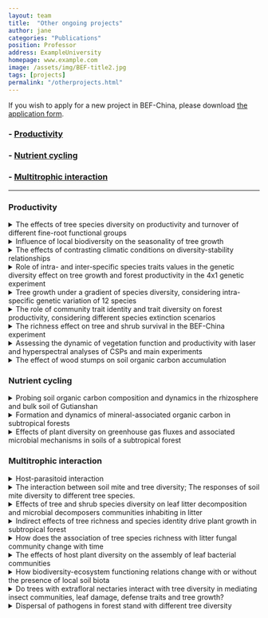 ```yaml
---
layout: team
title:  "Other ongoing projects"
author: jane
categories: "Publications"
position: Professor
address: ExampleUniversity
homepage: www.example.com
image: /assets/img/BEF-title2.jpg
tags: [projects]
permalink: "/otherprojects.html"
---
```

<p>If you wish to apply for a new project in BEF-China, please download <a href="{{site.baseurl}}/assets/file/Application template for working in BEF-China platform.doc">the application form</a>.

### - [Productivity](#productivity)
### - [Nutrient cycling](#nutrient-cycling)
### - [Multitrophic interaction](#multitrophic-interaction)


* * *
### Productivity
<details>
<summary class="dropdown-text"> The effects of tree species diversity on productivity and turnover of different fine-root functional groups</summary><br>
<div class="row">
    <div class="col-md-3">
    <img class = "img3" src=" {{ site.baseurl }}/assets/projects/ZhenkaiSun/Sun1.jpg">
    </div>
    <div class="col-md-3">
      <img class = "img3" src=" {{ site.baseurl }}/assets/projects/ZhenkaiSun/Sun2.jpg">
    </div>
    <div class="col-md-4">
      <li class="dropdown-sub">
      <strong><strong>Principal Investigator:</strong></strong> <br>
      Assist. Prof. Dr. ZhenKai Sun<br>  	
      Research Institute of Forestry, Chinese Academy of Forestry<br>
      <i class="fas fa-envelope"></i> sunzhenkai1987<i class="fas fa-at"></i>163.com
      </li>
    </div>
</div>
</details>

<details>
<summary class="dropdown-text"> Influence of local biodiversity on the seasonality of tree growth</summary><br>
<div class="row">
    <div class="col-md-3">
    <img class = "img3" src=" {{ site.baseurl }}/assets/projects/Gheyur/Gheyur1.jpg">
    </div>
    <div class="col-md-3">
      <img class = "img3" src=" {{ site.baseurl }}/assets/projects/Gheyur/Gheyur2.jpg">
    </div>
    <div class="col-md-4">
    <li class="dropdown-sub"><strong>Principal Investigator:</strong><br>
    Assoc. Prof. Dr. Zhiyao Tang<br>
    College of Urban and Environmental Sciences, Peking University<br>
    <i class="fas fa-envelope"></i> zytang<i class="fas fa-at"></i>urban.pku.edu.cn<br>
    <strong>PhD student: Gheyur Gheyret</strong>
    </li>
    </div>
</div>
</details>

<details>
<summary class="dropdown-text"> The effects of contrasting climatic conditions on diversity-stability relationships</summary><br>
<div class="row">
    <div class="col-md-3">
    <img class = "img3" src=" {{ site.baseurl }}/assets/projects/climate.jpg">
    </div>
    <div class="col-md-4">
    <li class="dropdown-sub"><strong>Principal Investigators:</strong> <br>
    Prof. Dr. Christian Wirth<br>
    Institute of Biology, Leipzig University (UL) & iDiv<br>
    <i class="fas fa-envelope"></i> cwirth<i class="fas fa-at"></i>uni-leipzig.de<br>
    <strong>PhD student: Florian Schnabel</strong>
    </li>
    </div>
</div>

</details>

<details>
<summary class="dropdown-text"> Role of intra- and inter-specific species traits values in the genetic diversity effect on tree growth and forest productivity in the 4x1 genetic experiment</summary><br>
<div class="row">
    <div class="col-md-3">
    <img class = "img3" src=" {{ site.baseurl }}/assets/projects/FrancaBongers/FrancaBongers1.jpg">
    </div>
    <div class="col-md-3">
      <img class = "img3" src=" {{ site.baseurl }}/assets/projects/FrancaBongers/FrancaBongers2.jpg">
    </div>
    <div class="col-md-4">
    <li class="dropdown-sub"><strong>Principal Investigators:</strong> <br>
    Assoc. Prof. Dr. Xiaojuan Liu<br>
    Institute of Botany, Chinese Academy of Sciences<br>
    <i class="fas fa-envelope"></i> liuxiaojuan06<i class="fas fa-at"></i>ibcas.ac.cn<br>
    Prof. Dr. Keping Ma<br>
    Institute of Botany, Chinese Academy of Sciences<br>
    <i class="fas fa-envelope"></i> kpma<i class="fas fa-at"></i>ibcas.ac.cn<br>
    <strong>Postdoc: Dr. Franca J Bongers</strong>
    </li>
    </div>
</div>

</details>

<details>
<summary class="dropdown-text"> Tree growth under a gradient of species diversity, considering intra-specific genetic variation of 12 species</summary><br>
<div class="row">
    <div class="col-md-3">
    <img class = "img3" src=" {{ site.baseurl }}/assets/projects/FrancaBongers/FrancaBongers3.jpg">
    </div>
    <div class="col-md-3">
      <img class = "img3" src=" {{ site.baseurl }}/assets/projects/FrancaBongers/FrancaBongers4.jpg">
    </div>
    <div class="col-md-4">
    <li class="dropdown-sub"><strong>Principal Investigators:</strong><br>
    Assoc. Prof. Dr. Xiaojuan Liu<br>
    Institute of Botany, Chinese Academy of Sciences<br>
    <i class="fas fa-envelope"></i> liuxiaojuan06<i class="fas fa-at"></i>ibcas.ac.cn<br>
    Prof. Dr. Keping Ma<br>
    Institute of Botany, Chinese Academy of Sciences<br>
    <i class="fas fa-envelope"></i> kpma<i class="fas fa-at"></i>ibcas.ac.cn<br>
    <strong>Postdoc: Dr. Franca J Bongers</strong>
    </li>
    </div>
</div>
</details>

<details>
<summary class="dropdown-text"> The role of community trait identity and trait diversity on forest productivity, considering different species extinction scenarios</summary><br>
<div class="row">
    <div class="col-md-3">
    <img class = "img3" src=" {{ site.baseurl }}/assets/projects/FrancaBongers/trait1.jpg">
    </div>
    <div class="col-md-3">
      <img class = "img3" src=" {{ site.baseurl }}/assets/projects/FrancaBongers/trait2.jpg">
    </div>
    <div class="col-md-4">
    <li class="dropdown-sub"><strong>Principal Investigators:</strong><br>
    Assoc. Prof. Dr. Xiaojuan Liu<br>
    Institute of Botany, Chinese Academy of Sciences<br>
    <i class="fas fa-envelope"></i> liuxiaojuan06<i class="fas fa-at"></i>ibcas.ac.cn<br>
    Prof. Dr. Keping Ma<br>
    Institute of Botany, Chinese Academy of Sciences<br>
    <i class="fas fa-envelope"></i> kpma<i class="fas fa-at"></i>ibcas.ac.cn<br>
    <strong>Postdoc: Dr. Franca J Bongers</strong>
    </li>
    </div>
</div>

</details>

<details>
<summary class="dropdown-text"> The richness effect on tree and shrub survival in the BEF-China experiment</summary><br>
<div class="row">
    <div class="col-md-3">
    <img class = "img3" src=" {{ site.baseurl }}/assets/projects/ShanLi/shanli1.jpg">
    </div>
    <div class="col-md-3">
      <img class = "img3" src=" {{ site.baseurl }}/assets/projects/ShanLi/shanli2.jpg">
    </div>
    <div class="col-md-4">
    <li class="dropdown-sub"><strong>Principal Investigators:</strong><br>
    Assoc. Prof. Dr. Xiaojuan Liu<br>
    Institute of Botany, Chinese Academy of Sciences<br>
    <i class="fas fa-envelope"></i> liuxiaojuan06<i class="fas fa-at"></i>ibcas.ac.cn<br>
    Prof. Dr. Keping Ma<br>
    Institute of Botany, Chinese Academy of Sciences<br>
    <i class="fas fa-envelope"></i> kpma<i class="fas fa-at"></i>ibcas.ac.cn<br>
    <strong>Postdoc: Dr. Shan Li</strong>
    </li>
    </div>
</div>

</details>

<details>
<summary class="dropdown-text"> Assessing the dynamic of vegetation function and productivity with laser and hyperspectral analyses of CSPs and main experiments</summary><br>
<div class="row">
    <!-- <div class="col-md-3">
    <img class = "img3" src=" {{ site.baseurl }}/assets/projects/Michael/Michael1.jpg">
    <img class = "img3" src=" {{ site.baseurl }}/assets/projects/Michael/Michael2.jpg">
    </div> -->
    <div class="col-md-6">
    <li class="dropdown-sub"><strong>Principal Investigators:</strong> <br>
    Assoc. Prof. Dr. Xiaojuan Liu<br>
    Institute of Botany, Chinese Academy of Sciences<br>
    <i class="fas fa-envelope"></i> liuxiaojuan06<i class="fas fa-at"></i>ibcas.ac.cn<br>
    Prof. Dr. Bernhard Schmid<br>
    University of Zurich<br>
    <i class="fas fa-envelope"></i> bernhard.schmid<i class="fas fa-at"></i>ieu.uzh.ch<br>
    Prof. Dr. Keping Ma<br>
    Institute of Botany, Chinese Academy of Sciences<br>
    <i class="fas fa-envelope"></i> kpma<i class="fas fa-at"></i>ibcas.ac.cn<br>
    Prof. Dr. Michael E. Schaepman<br>
    University of Zurich<br>
    <i class="fas fa-envelope"></i> michael.schaepman<i class="fas fa-at"></i>geo.uzh.ch<br>	 
    </li>
    </div>
</div>

</details>

<details>
<summary class="dropdown-text"> The effect of wood stumps on soil organic carbon accumulation</summary><br>
<div class="row">
    <div class="col-md-3">
    <img class = "img3" src=" {{ site.baseurl }}/assets/projects/YinLi/li1.jpg">
    </div>
    <div class="col-md-3">
      <img class = "img3" src=" {{ site.baseurl }}/assets/projects/YinLi/li2.jpg">
    </div>
    <div class="col-md-4">
    <li class="dropdown-sub"><strong>Principal Investigators:</strong><br>
    Assoc. Prof. Dr. Yin Li	Sanming University<br>
    <i class="fas fa-envelope"></i> lijiang413508<i class="fas fa-at"></i>126.com
    </li>
    </div>
</div>

</details>

### Nutrient cycling
<details>
<summary class="dropdown-text"> Probing soil organic carbon composition and dynamics in the rhizosphere and bulk soil of Gutianshan</summary><br>
<div class="row">
    <div class="col-md-3">
      <img class = "img3" src=" {{ site.baseurl }}/assets/projects/YufuJia/YufuJia1.jpg">
    </div>
    <div class="col-md-3">
      <img class = "img3" src=" {{ site.baseurl }}/assets/projects/YufuJia/YufuJia2.jpg">
    </div>
    <div class="col-md-4">
      <li class="dropdown-sub"><strong>Principal Investigators:</strong><br>
        Prof. Dr. Xiaojuan Feng<br>
        Institute of Botany, Chinese Academy of Sciences<br>
        <i class="fas fa-envelope"></i> xfeng<i class="fas fa-at"></i>ibcas.ac.cn<br>
        Assist. Prof. Dr. Yufu Jia<br>
        Institute of Botany, Chinese Academy of Sciences<br>
        <i class="fas fa-envelope"></i> yufu123jia<i class="fas fa-at"></i>163.com<br>
      </li>
    </div>
</div>
</details>

<details>
<summary class="dropdown-text"> Formation and dynamics of mineral-associated organic carbon in subtropical forests</summary><br>
<div class="row">
    <div class="col-md-3">
      <img class = "img3" src=" {{ site.baseurl }}/assets/projects/ZongguangLiu/ZongguangLiu1.jpg">
    </div>
    <div class="col-md-3">
      <img class = "img3" src=" {{ site.baseurl }}/assets/projects/ZongguangLiu/ZongguangLiu2.jpg">
    </div>
    <div class="col-md-4">
    <li class="dropdown-sub"><strong>Principal Investigators:</strong><br>
    Prof. Dr. Xiaojuan Feng	Institute of Botany, Chinese Academy of Sciences<br>
    <i class="fas fa-envelope"></i> xfeng<i class="fas fa-at"></i>ibcas.ac.cn<br>
    <strong>PhD student: Zongguang Liu</strong>
    </li>
    </div>
</div>
</details>

<details>
<summary class="dropdown-text"> Effects of plant diversity on greenhouse gas fluxes and associated microbial mechanisms in soils of a subtropical forest</summary><br>
<div class="row">
    <div class="col-md-3">
    <img class = "img3" src=" {{ site.baseurl }}/assets/projects/XiaoqiZhou/XiaoqiZhou.jpg">
    </div>
    <div class="col-md-4">
    <li class="dropdown-sub"><strong>Principal Investigators:</strong><br>
    Prof. Dr. Xiaoqi Zhou<br>
    School of Ecological and Environmental Sciences, East China Normal University<br>
    <i class="fas fa-envelope"></i> xqzhou<i class="fas fa-at"></i>des.ecnu.edu.cn
    </li>
    </div>
</div>

</details>

### Multitrophic interaction
<details>
<summary class="dropdown-text"> Host-parasitoid interaction	</summary><br>
<div class="row">
    <div class="col-md-3">
    <img class = "img3" src=" {{ site.baseurl }}/assets/projects/PengfeiGuo/PengfeiGuo1.jpg">
    </div>
    <div class="col-md-3">
      <img class = "img3" src=" {{ site.baseurl }}/assets/projects/PengfeiGuo/PengfeiGuo2.jpg">
    </div>
    <div class="col-md-4">
    <li class="dropdown-sub"><strong>Principal Investigators:</strong><br>
    Chaodong Zhu<br>
    Institute of Zoology, Chinese Academy of Sciences<br>
    <i class="fas fa-envelope"></i> zhucd<i class="fas fa-at"></i>ioz.ac.cn<br>
    <strong>PhD student: Pengfei Guo</strong>
    </li>
    </div>
</div>

</details>

<details>
<summary class="dropdown-text"> The interaction between soil mite and tree diversity; The responses of soil mite diversity to different tree species.</summary><br>
<div class="row">
    <div class="col-md-3">
    <img class = "img3" src=" {{ site.baseurl }}/assets/projects/YannanChen/YannanChen1.jpg">
    </div>
    <div class="col-md-3">
      <img class = "img3" src=" {{ site.baseurl }}/assets/projects/YannanChen/YannanChen2.jpg">
    </div>
    <div class="col-md-4">
    <li class="dropdown-sub"><strong>Principal Investigators:</strong><br>
    Prof. Dr. Chaodong Zhu<br>
    Institute of Zoology, Chinese Academy of Sciences<br>
    <i class="fas fa-envelope"></i> zhucd<i class="fas fa-at"></i> ioz.ac.cn <br>
    Prof. Dr. Jun Chen<br>
    Institute of Zoology, Chinese Academy of Sciences<br>
    <i class="fas fa-envelope"></i> chenj<i class="fas fa-at"></i>ioz.ac.cn<br>
    <strong>Master student: Yannan Chen</strong>
    </li>
    </div>
</div>

</details>

<details>
<summary class="dropdown-text"> Effects of tree and shrub species diversity on leaf litter decomposition and microbial decomposers communities inhabiting in litter</summary><br>
<div class="row">
    <div class="col-md-3">
    <img class = "img3" src=" {{ site.baseurl }}/assets/projects/Honglin/Honglin1.jpg">
    </div>
    <div class="col-md-3">
      <img class = "img3" src=" {{ site.baseurl }}/assets/projects/Honglin/Honglin2.jpg">
    </div>
    <div class="col-md-4">
    <li class="dropdown-sub"><strong>Principal Investigators:</strong><br>
    Assoc. Prof. Dr. Naili Zhang<br>
    Institute of Botany, Chinese Academy of Sciences<br>
    <i class="fas fa-envelope"></i> zhangnl<i class="fas fa-at"></i>ibcas.ac.cn<br>
    <strong>Postdoc: Dr. Hong Lin</strong>
    </li>
    </div>
</div>

</details>

<details>
<summary class="dropdown-text"> Indirect effects of tree richness and species identity drive plant growth in subtropical forest</summary><br>
<div class="row">
    <div class="col-md-3">
    <img class = "img3" src=" {{ site.baseurl }}/assets/projects/Honglin/Honglin3.jpg">
    </div>
    <div class="col-md-3">
      <img class = "img3" src=" {{ site.baseurl }}/assets/projects/Honglin/Honglin4.jpg">
    </div>
    <div class="col-md-4">
    <li class="dropdown-sub"><strong>Principal Investigators:</strong><br>
    Assoc. Prof. Dr. Naili Zhang<br>
    Institute of Botany, Chinese Academy of Sciences<br>
    <i class="fas fa-envelope"></i> zhangnl<i class="fas fa-at"></i>ibcas.ac.cn<br>
    <strong>Postdoc: Dr. Hong Lin</strong>
    </li>
    </div>
</div>
</details>

<details>
<summary class="dropdown-text"> How does the association of tree species richness with litter fungal community change with time</summary><br>
<div class="row">
    <div class="col-md-3">
    <img class = "img3" src=" {{ site.baseurl }}/assets/projects/XinleiZhang/XinleiZhang1.jpg">
    </div>
    <div class="col-md-3">
      <img class = "img3" src=" {{ site.baseurl }}/assets/projects/XinleiZhang/XinleiZhang2.jpg">
    </div>
    <div class="col-md-4">
    <li class="dropdown-sub"><strong>Principal Investigators:</strong><br>
    Assoc. Prof. Dr. Naili Zhang<br>
    Institute of Botany, Chinese Academy of Sciences<br>
    <i class="fas fa-envelope"></i> zhangnl<i class="fas fa-at"></i>ibcas.ac.cn<br>
    <strong>Master student: Xinlei Zhang</strong>
    </li>
    </div>
</div>

</details>

<details>
<summary class="dropdown-text"> The effects of host plant diversity on the assembly of leaf bacterial communities</summary><br>
<div class="row">
    <div class="col-md-3">
    <img class = "img3" src=" {{ site.baseurl }}/assets/projects/yangxian/yangxian1.jpg">
    </div>
    <div class="col-md-3">
      <img class = "img3" src=" {{ site.baseurl }}/assets/projects/yangxian/yangxian2.jpg">
    </div>
    <div class="col-md-4">
    <li class="dropdown-sub"><strong>Principal Investigators:</strong><br>
    Prof. Dr. Lin Jiang	Georgia<br>
    Institute of Technology<br>
    <i class="fas fa-envelope"></i> lin.jiang<i class="fas fa-at"></i>biology.gatech.edu<br>
    <strong>PhD student: Xian Yang</strong>
    </li>
    </div>
</div>

</details>

<details>
<summary class="dropdown-text"> How biodiversity-ecosystem functioning relations change with or without the presence of local soil biota</summary><br>
<div class="row">
    <div class="col-md-3">
    <img class = "img3" src=" {{ site.baseurl }}/assets/projects/SylviaHaider/SylviaHaider1.jpg">
    </div>
    <div class="col-md-3">
      <img class = "img3" src=" {{ site.baseurl }}/assets/projects/SylviaHaider/SylviaHaider2.jpg">
    </div>
    <div class="col-md-4">
    <li class="dropdown-sub"><strong>Principal Investigators:</strong><br>
    Dr. Sylvia Haider<br>
    Institute of Biology / Geobotany, MLU & iDiv；<br>
    <i class="fas fa-envelope"></i> sylvia.haider<i class="fas fa-at"></i>botanik.uni-halle.de<br>
    Dr. Yang Bo	<br>
    Jingdezhen University	<br>
    <i class="fas fa-envelope"></i> yangbomvp<i class="fas fa-at"></i>aliyun.com<br>
    </li>
    </div>
</div>
</details>

<details>
<summary class="dropdown-text"> Do trees with extrafloral nectaries interact with tree diversity in mediating insect communities, leaf damage, defense traits and tree growth?</summary><br>
<div class="row">
    <div class="col-md-3">
      <img class = "img3" src=" {{ site.baseurl }}/assets/projects/MichaelStaab/MichaelStaab1.jpg">
      <img class = "img3" src=" {{ site.baseurl }}/assets/projects/MichaelStaab/MichaelStaab2.jpg">
    </div>
    <div class="col-md-6">
    <li class="dropdown-sub"><strong>Principal Investigators:</strong><br>
    Assoc. Prof. Dr. Xiaojuan Liu<br>
    Institute of Botany, Chinese Academy of Sciences<br>
    <i class="fas fa-envelope"></i> liuxiaojuan06<i class="fas fa-at"></i>ibcas.ac.cn<br>
    Assoc. Prof. Dr. Naili Zhang<br>
    Institute of Botany, Chinese Academy of Sciences<br>
    <i class="fas fa-envelope"></i> zhangnl<i class="fas fa-at"></i>ibcas.ac.cn<br>
    Assoc. Prof. Dr. Michael Staab<br>
    University of Freiburg<br>
    <i class="fas fa-envelope"></i> michael.staab<i class="fas fa-at"></i>nature.uni-freiburg.de<br>
    <strong>Master student: Stefanie Pietsch</strong>
    </li>
    </div>
</div>

</details>

<details>
<summary class="dropdown-text"> Dispersal of pathogens in forest stand with different tree diversity</summary><br>
<div class="row">
    <div class="col-md-3">
    <img class = "img3" src=" {{ site.baseurl }}/assets/projects/ShaoranLi/ShaoranLi2.jpg">
    </div>
    <div class="col-md-3">
      <img class = "img3" src=" {{ site.baseurl }}/assets/projects/ShaoranLi/ShaoranLi1.jpg">
    </div>
    <div class="col-md-4">
    <li class="dropdown-sub"><strong><strong>Principal Investigators:</strong></strong><br>
    Assoc. Prof. Dr. Yu Liang<br>
    Institute of Botany, Chinese Academy of Sciences<br>
    <i class="fas fa-envelope"></i> coolrain<i class="fas fa-at"></i>ibcas.ac.cn<br>
    <strong>Master student: Shaoran Li</strong>
    </li>
    </div>
</div>

</details>
